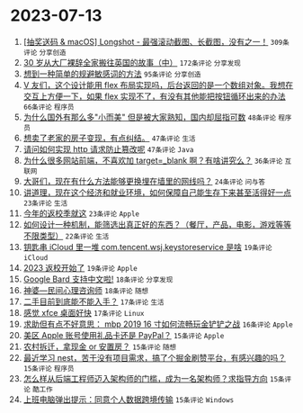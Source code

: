 # 2023-07-13

1. [[抽奖送码 & macOS] Longshot - 最强滚动截图、长截图，没有之一！](https://www.v2ex.com/t/956351) `309条评论` `分享创造`
1. [30 岁从大厂裸辞全家搬往英国的故事（中）](https://www.v2ex.com/t/956323) `172条评论` `分享发现`
1. [想到一种简单的规避敏感词的方法](https://www.v2ex.com/t/956482) `95条评论` `分享创造`
1. [V 友们，这个设计能用 flex 布局实现吗，后台返回的是一个数组对象。我想在交互上方便一下，如果 flex 实现不了，有没有其他能把按钮循环出来的办法](https://www.v2ex.com/t/956387) `66条评论` `程序员`
1. [为什么国外有那么多"小而美" 但是被大家熟知，国内却屈指可数](https://www.v2ex.com/t/956529) `48条评论` `程序员`
1. [想卖了老家的房子变现，有点纠结。](https://www.v2ex.com/t/956428) `47条评论` `生活`
1. [请问如何实现 http 请求防止篡改呢](https://www.v2ex.com/t/956327) `47条评论` `Java`
1. [为什么很多网站前端，不喜欢加 target=_blank 啊？有啥讲究么？](https://www.v2ex.com/t/956422) `36条评论` `互联网`
1. [大哥们，现在有什么方法能够更换埋在墙里的网线吗？](https://www.v2ex.com/t/956403) `24条评论` `问与答`
1. [讲道理，现在这个经济和就业环境，如何保障自己能生存下来甚至活得好一点](https://www.v2ex.com/t/956374) `23条评论` `生活`
1. [今年的返校季就这](https://www.v2ex.com/t/956339) `23条评论` `Apple`
1. [如何设计一种机制，能筛选出真正好的东西？（餐厅，产品，电影，游戏等等不限类型）](https://www.v2ex.com/t/956515) `22条评论` `生活`
1. [钥匙串 iCloud 里一堆 com.tencent.wsj.keystoreservice 是啥](https://www.v2ex.com/t/956444) `19条评论` `iCloud`
1. [2023 返校开始了](https://www.v2ex.com/t/956340) `19条评论` `Apple`
1. [Google Bard 支持中文啦!](https://www.v2ex.com/t/956455) `18条评论` `分享发现`
1. [神婆—民间心理咨询师](https://www.v2ex.com/t/956399) `18条评论` `随想`
1. [二手目前到底能不能入手？](https://www.v2ex.com/t/956449) `17条评论` `生活`
1. [感觉 xfce 桌面好快](https://www.v2ex.com/t/956376) `17条评论` `Linux`
1. [求助但有点不好意思： mbp 2019 16 寸如何流畅玩金铲铲之战](https://www.v2ex.com/t/956402) `16条评论` `Apple`
1. [美区 Apple 账号使用礼品卡还是 PayPal？](https://www.v2ex.com/t/956530) `15条评论` `Apple`
1. [农村拆迁，拿现金 or 安置房？](https://www.v2ex.com/t/956507) `15条评论` `随想`
1. [最近学习 nest，苦于没有项目需求，搞了个掘金刷赞平台，有感兴趣的吗？](https://www.v2ex.com/t/956499) `15条评论` `程序员`
1. [怎么样从后端工程师迈入架构师的门槛，成为一名架构师？求指导方向](https://www.v2ex.com/t/956362) `15条评论` `酷工作`
1. [上班电脑弹出提示：同意个人数据跨境传输](https://www.v2ex.com/t/956355) `15条评论` `Windows`
